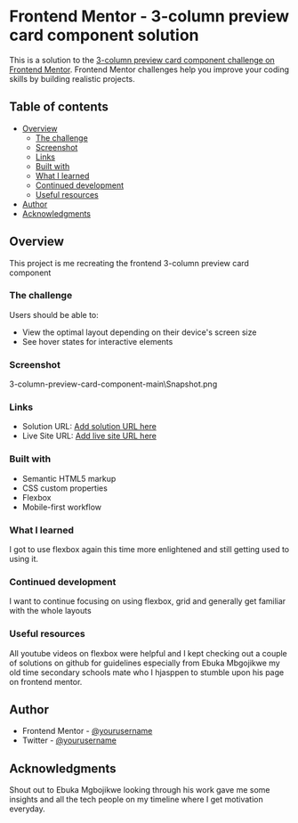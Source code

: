 # Frontend Mentor - 3-column preview card component solution

This is a solution to the [3-column preview card component challenge on Frontend Mentor](https://www.frontendmentor.io/challenges/3column-preview-card-component-pH92eAR2-). Frontend Mentor challenges help you improve your coding skills by building realistic projects. 

## Table of contents

- [Overview](#overview)
  - [The challenge](#the-challenge)
  - [Screenshot](#screenshot)
  - [Links](#links)
  - [Built with](#built-with)
  - [What I learned](#what-i-learned)
  - [Continued development](#continued-development)
  - [Useful resources](#useful-resources)
- [Author](#author)
- [Acknowledgments](#acknowledgments)

## Overview
This project is me recreating the frontend 3-column preview card component

### The challenge

Users should be able to:

- View the optimal layout depending on their device's screen size
- See hover states for interactive elements

### Screenshot

3-column-preview-card-component-main\Snapshot.png


### Links

- Solution URL: [Add solution URL here](file:///C:/Users/ADMIN/Desktop/3-column%20preview%20card%20component/3-column-preview-card-component-main/index.html#)
- Live Site URL: [Add live site URL here](https://3-columnpreviewcardcomponentsolution.netlify.app/)


### Built with

- Semantic HTML5 markup
- CSS custom properties
- Flexbox
- Mobile-first workflow

### What I learned

I got to use flexbox again this time more enlightened and still getting used to using it.


### Continued development

I want to continue focusing on using flexbox, grid and generally get familiar with the whole layouts



### Useful resources

All youtube videos on flexbox were helpful and I kept checking out a couple of solutions  on github for guidelines especially from Ebuka Mbgojikwe my old time secondary schools mate who I hjasppen to stumble upon his page on frontend mentor.

## Author

- Frontend Mentor - [@yourusername](https://www.frontendmentor.io/profile/NgbeaGloriaJames)
- Twitter - [@yourusername](https://twitter.com/Symply_p1k)


## Acknowledgments

Shout out to Ebuka Mgbojikwe looking through his work gave me some insights and all the tech people on my timeline where I get motivation everyday.
